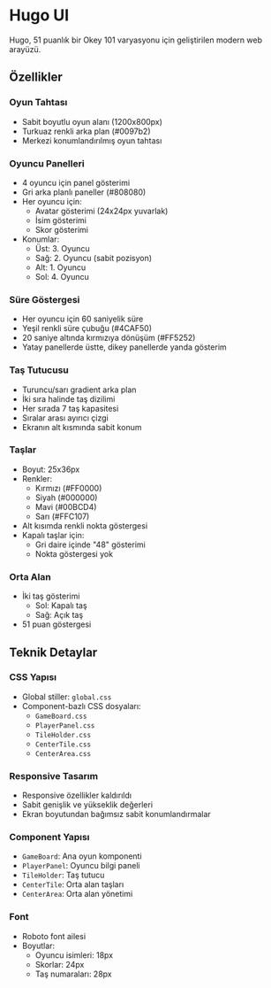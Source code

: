 # Hugo UI

Hugo, 51 puanlık bir Okey 101 varyasyonu için geliştirilen modern web arayüzü.

## Özellikler

### Oyun Tahtası
- Sabit boyutlu oyun alanı (1200x800px)
- Turkuaz renkli arka plan (#0097b2)
- Merkezi konumlandırılmış oyun tahtası

### Oyuncu Panelleri
- 4 oyuncu için panel gösterimi
- Gri arka planlı paneller (#808080)
- Her oyuncu için:
  - Avatar gösterimi (24x24px yuvarlak)
  - İsim gösterimi
  - Skor gösterimi
- Konumlar:
  - Üst: 3. Oyuncu
  - Sağ: 2. Oyuncu (sabit pozisyon)
  - Alt: 1. Oyuncu
  - Sol: 4. Oyuncu

### Süre Göstergesi
- Her oyuncu için 60 saniyelik süre
- Yeşil renkli süre çubuğu (#4CAF50)
- 20 saniye altında kırmızıya dönüşüm (#FF5252)
- Yatay panellerde üstte, dikey panellerde yanda gösterim

### Taş Tutucusu
- Turuncu/sarı gradient arka plan
- İki sıra halinde taş dizilimi
- Her sırada 7 taş kapasitesi
- Sıralar arası ayırıcı çizgi
- Ekranın alt kısmında sabit konum

### Taşlar
- Boyut: 25x36px
- Renkler:
  - Kırmızı (#FF0000)
  - Siyah (#000000)
  - Mavi (#00BCD4)
  - Sarı (#FFC107)
- Alt kısımda renkli nokta göstergesi
- Kapalı taşlar için:
  - Gri daire içinde "48" gösterimi
  - Nokta göstergesi yok

### Orta Alan
- İki taş gösterimi
  - Sol: Kapalı taş
  - Sağ: Açık taş
- 51 puan göstergesi

## Teknik Detaylar

### CSS Yapısı
- Global stiller: `global.css`
- Component-bazlı CSS dosyaları:
  - `GameBoard.css`
  - `PlayerPanel.css`
  - `TileHolder.css`
  - `CenterTile.css`
  - `CenterArea.css`

### Responsive Tasarım
- Responsive özellikler kaldırıldı
- Sabit genişlik ve yükseklik değerleri
- Ekran boyutundan bağımsız sabit konumlandırmalar

### Component Yapısı
- `GameBoard`: Ana oyun komponenti
- `PlayerPanel`: Oyuncu bilgi paneli
- `TileHolder`: Taş tutucu
- `CenterTile`: Orta alan taşları
- `CenterArea`: Orta alan yönetimi

### Font
- Roboto font ailesi
- Boyutlar:
  - Oyuncu isimleri: 18px
  - Skorlar: 24px
  - Taş numaraları: 28px
